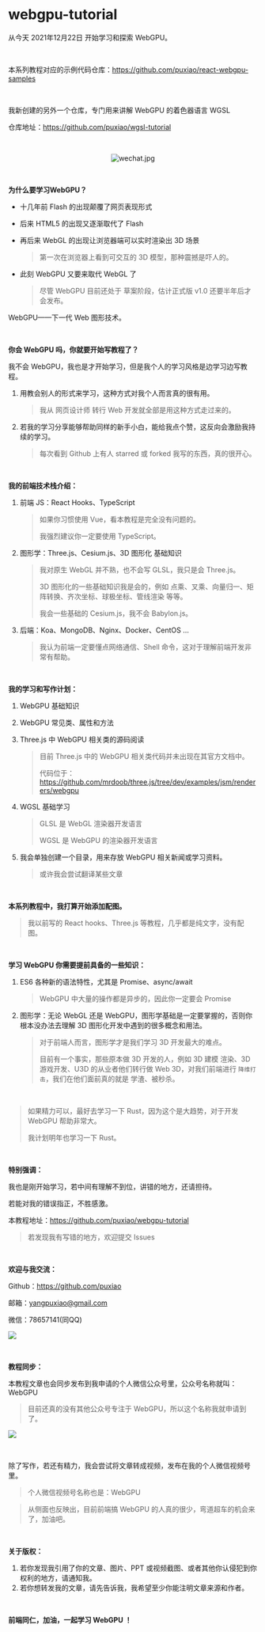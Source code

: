 # webgpu-tutorial
从今天 2021年12月22日 开始学习和探索 WebGPU。



<br>

本系列教程对应的示例代码仓库：https://github.com/puxiao/react-webgpu-samples



<br>

我新创建的另外一个仓库，专门用来讲解 WebGPU 的着色器语言 WGSL

仓库地址：https://github.com/puxiao/wgsl-tutorial


<br>
<p align="center">
<img src="https://raw.githubusercontent.com/puxiao/notes/master/imgs/wechat.jpg" alt="wechat.jpg"/>
</p>


<br>

**为什么要学习WebGPU？**

* 十几年前 Flash 的出现颠覆了网页表现形式

* 后来 HTML5 的出现又逐渐取代了 Flash

* 再后来 WebGL 的出现让浏览器端可以实时渲染出 3D 场景

  > 第一次在浏览器上看到可交互的 3D 模型，那种震撼是吓人的。

* 此刻 WebGPU 又要来取代 WebGL 了

  > 尽管 WebGPU 目前还处于 草案阶段，估计正式版 v1.0 还要半年后才会发布。

WebGPU——下一代 Web 图形技术。



<br>

**你会 WebGPU 吗，你就要开始写教程了？**

我不会 WebGPU，我也是才开始学习，但是我个人的学习风格是边学习边写教程。

1. 用教会别人的形式来学习，这种方式对我个人而言真的很有用。

   > 我从 网页设计师 转行 Web 开发就全部是用这种方式走过来的。

2. 若我的学习分享能够帮助同样的新手小白，能给我点个赞，这反向会激励我持续的学习。

   > 每次看到 Github 上有人 starred 或 forked 我写的东西，真的很开心。



<br>

**我的前端技术栈介绍：**

1. 前端 JS：React Hooks、TypeScript

   > 如果你习惯使用 Vue，看本教程是完全没有问题的。
   >
   > 我强烈建议你一定要使用 TypeScript。

2. 图形学：Three.js、Cesium.js、3D 图形化 基础知识

   > 我对原生 WebGL 并不熟，也不会写 GLSL，我只是会 Three.js。
   >
   > 3D 图形化的一些基础知识我是会的，例如 点乘、叉乘、向量归一、矩阵转换、齐次坐标、球极坐标、管线渲染 等等。
   >
   > 我会一些基础的 Cesium.js，我不会 Babylon.js。

3. 后端：Koa、MongoDB、Nginx、Docker、CentOS ...

   > 我认为前端一定要懂点网络通信、Shell 命令，这对于理解前端开发非常有帮助。



<br>

**我的学习和写作计划：**

1. WebGPU 基础知识

2. WebGPU 常见类、属性和方法

3. Three.js 中 WebGPU 相关类的源码阅读

   > 目前 Three.js 中的 WebGPU 相关类代码并未出现在其官方文档中。
   >
   > 代码位于：https://github.com/mrdoob/three.js/tree/dev/examples/jsm/renderers/webgpu

4. WGSL 基础学习

   > GLSL 是 WebGL 渲染器开发语言
   >
   > WGSL 是 WebGPU 的渲染器开发语言

5. 我会单独创建一个目录，用来存放 WebGPU 相关新闻或学习资料。

   > 或许我会尝试翻译某些文章



<br>

**本系列教程中，我打算开始添加配图。**

> 我以前写的 React hooks、Three.js 等教程，几乎都是纯文字，没有配图。



<br>

**学习 WebGPU 你需要提前具备的一些知识：**

1. ES6 各种新的语法特性，尤其是 Promise、async/await

   > WebGPU 中大量的操作都是异步的，因此你一定要会 Promise

2. 图形学：无论 WebGL 还是 WebGPU，图形学基础是一定要掌握的，否则你根本没办法去理解 3D 图形化开发中遇到的很多概念和用法。

   > 对于前端人而言，图形学才是我们学习 3D 开发最大的难点。
   >
   > 目前有一个事实，那些原本做 3D 开发的人，例如 3D 建模 渲染、3D 游戏开发、U3D 的从业者他们转行做 Web 3D，对我们前端进行 `降维打击`，我们在他们面前真的就是 学渣、被秒杀。



<br>

> 如果精力可以，最好去学习一下 Rust，因为这个是大趋势，对于开发 WebGPU 帮助非常大。
>
> 我计划明年也学习一下 Rust。



<br>

**特别强调：**

我也是刚开始学习，若中间有理解不到位，讲错的地方，还请担待。

若能对我的错误指正，不胜感激。

本教程地址：https://github.com/puxiao/webgpu-tutorial

> 若发现我有写错的地方，欢迎提交 Issues



<br>

**欢迎与我交流：**

Github：https://github.com/puxiao

邮箱：yangpuxiao@gmail.com

微信：78657141(同QQ)

![](https://raw.githubusercontent.com/puxiao/webgpu-tutorial/main/imgs/me_qrcode01.jpg)



<br>

**教程同步：**

本教程文章也会同步发布到我申请的个人微信公众号里，公众号名称就叫：WebGPU

> 目前还真的没有其他公众号专注于 WebGPU，所以这个名称我就申请到了。

![](https://raw.githubusercontent.com/puxiao/webgpu-tutorial/main/imgs/me_qrcode02.jpg)

<br>

除了写作，若还有精力，我会尝试将文章转成视频，发布在我的个人微信视频号里。

> 个人微信视频号名称也是：WebGPU

> 从侧面也反映出，目前前端搞 WebGPU 的人真的很少，弯道超车的机会来了，加油吧。



<br>

**关于版权：**

1. 若你发现我引用了你的文章、图片、PPT 或视频截图、或者其他你认侵犯到你权利的地方，请通知我。
2. 若你想转发我的文章，请先告诉我，我希望至少你能注明文章来源和作者。



<br>

**前端同仁，加油，一起学习 WebGPU ！**


